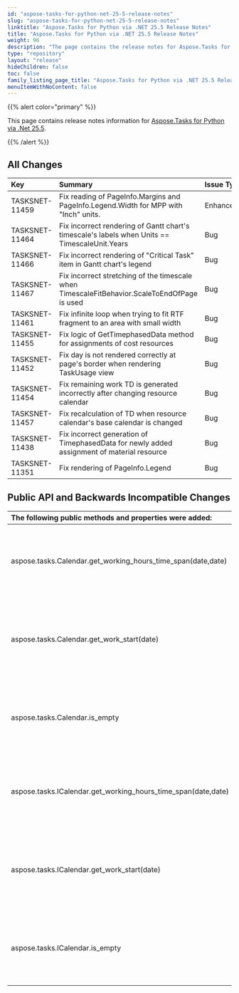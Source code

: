 ```yaml
---
id: "aspose-tasks-for-python-net-25-5-release-notes"
slug: "aspose-tasks-for-python-net-25-5-release-notes"
linktitle: "Aspose.Tasks for Python via .NET 25.5 Release Notes"
title: "Aspose.Tasks for Python via .NET 25.5 Release Notes"
weight: 96
description: "The page contains the release notes for Aspose.Tasks for Python via .NET 25.5."
type: "repository"
layout: "release"
hideChildren: false
toc: false
family_listing_page_title: "Aspose.Tasks for Python via .NET 25.5 Release Notes"
menuItemWithNoContent: false
---
```


{{% alert color="primary" %}}

This page contains release notes information for [Aspose.Tasks for Python via .Net 25.5](https://pypi.org/project/aspose-tasks/25.5.0/).

{{% /alert %}}
## **All Changes**
|**Key**|**Summary**|**Issue Type**|
| :- | :- | :- |
| TASKSNET-11459 | Fix reading of PageInfo.Margins and PageInfo.Legend.Width for MPP with "Inch" units. | Enhancement |
| TASKSNET-11464 | Fix incorrect rendering of Gantt chart's timescale's labels when Units == TimescaleUnit.Years | Bug |
| TASKSNET-11466 | Fix incorrect rendering of "Critical Task" item in Gantt chart's legend | Bug |
| TASKSNET-11467 | Fix incorrect stretching of the timescale when TimescaleFitBehavior.ScaleToEndOfPage is used | Bug |
| TASKSNET-11461 | Fix infinite loop when trying to fit RTF fragment to an area with small width | Bug |
| TASKSNET-11455 | Fix logic of GetTimephasedData method for assignments of cost resources | Bug |
| TASKSNET-11452 | Fix day is not rendered correctly at page's border when rendering TaskUsage view | Bug |
| TASKSNET-11454 | Fix remaining work TD is generated incorrectly after changing resource calendar | Bug |
| TASKSNET-11457 | Fix recalculation of TD when resource calendar's base calendar is changed | Bug |
| TASKSNET-11438 | Fix incorrect generation of TimephasedData for  newly added assignment of material resource | Bug |
| TASKSNET-11351 | Fix rendering of PageInfo.Legend  | Bug |

## **Public API and Backwards Incompatible Changes**
|**The following public methods and properties were added:**|**Description**|
| :- | :- |
| aspose.tasks.Calendar.get_working_hours_time_span(date,date) | Returns amount of working hours between the specified dates. |
| aspose.tasks.Calendar.get_work_start(date) | Calculates next working time start beginning from the specified date and time. |
| aspose.tasks.Calendar.is_empty | Returns whether the calendar doesn't have working hours defined. |
| aspose.tasks.ICalendar.get_working_hours_time_span(date,date) | Returns amount of working hours between the specified dates. |
| aspose.tasks.ICalendar.get_work_start(date) | Calculates next working time start beginning from the specified date and time. |
| aspose.tasks.ICalendar.is_empty | Returns whether the calendar doesn't have working hours defined. |
